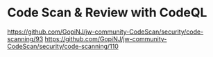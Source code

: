 # Code Scan & Review with CodeQL

https://github.com/GopiNJ/jw-community-CodeScan/security/code-scanning/93
https://github.com/GopiNJ/jw-community-CodeScan/security/code-scanning/110
